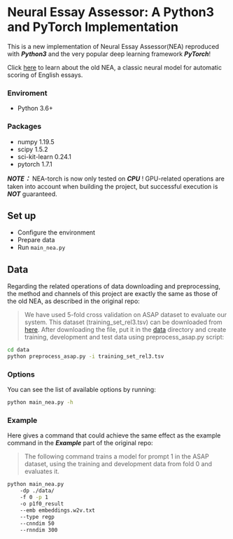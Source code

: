# Neural Essay Assessor: A Python3 and PyTorch Implementation

This is a new implementation of Neural Essay Assessor(NEA) reproduced with ***Python3*** and the very popular deep learning framework ***PyTorch***!

Click [here](https://github.com/nusnlp/nea) to learn about the old NEA, a classic neural model for automatic scoring of English essays.

### Enviroment

- Python 3.6+

### Packages

- numpy 1.19.5
- scipy 1.5.2
- sci-kit-learn 0.24.1
- pytorch 1.7.1

***NOTE：*** NEA-torch is now only tested on ***CPU*** ! GPU-related operations are taken into account when building the project, but successful execution is ***NOT*** guaranteed.

## Set up

- Configure the environment
- Prepare data
- Run `main_nea.py`


## Data

Regarding the related operations of data downloading and preprocessing, the method and channels of this project are exactly the same as those of the old NEA, as described in the original repo:

> We have used 5-fold cross validation on ASAP dataset to evaluate our system. This dataset (training_set_rel3.tsv) can be downloaded from [here](https://www.kaggle.com/c/asap-aes/data). After downloading the file, put it in the [data](https://github.com/LemonadeXyz/nea_torch/tree/main/data) directory and create training, development and test data using preprocess_asap.py script:
 ```bash
cd data
python preprocess_asap.py -i training_set_rel3.tsv
 ```
### Options

You can see the list of available options by running:

```bash
python main_nea.py -h
```

### Example

Here gives a command that could achieve the same effect as the example command in the ***Example*** part of the original repo:

>  The following command trains a model for prompt 1 in the ASAP dataset, using the training and development data from fold 0 and evaluates it.

```bash
python main_nea.py
    -dp ./data/
    -f 0 -p 1
    -o p1f0_result
    --emb embeddings.w2v.txt
    --type regp
    --cnndim 50
    --rnndim 300
```
